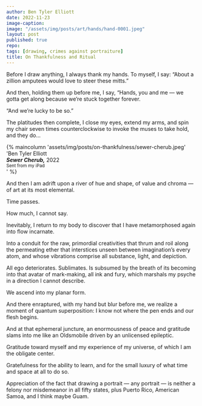 ```yaml
---
author: Ben Tyler Elliott
date: 2022-11-23
image-caption:
image: "/assets/img/posts/art/hands/hand-0001.jpeg"
layout: post
published: true
repo:
tags: [drawing, crimes against portraiture]
title: On Thankfulness and Ritual
---
```


Before I draw anything, I always thank my hands. To myself, I say: “About a zillion amputees would love to steer these mitts.”

And then, holding them up before me, I say, “Hands, you and me — we gotta get along because we’re stuck together forever.

<!--more-->

“And we’re lucky to be so.”

The platitudes then complete, I close my eyes, extend my arms, and spin my chair seven times counterclockwise to invoke the muses to take hold, and they do...

{% maincolumn 'assets/img/posts/on-thankfulness/sewer-cherub.jpeg' 'Ben Tyler Elliott<br>***Sewer Cherub,*** 2022<br><small>Sent from my iPad</small><br>' %}

And then I am adrift upon a river of hue and shape, of value and chroma — of art at its most elemental.

Time passes.

How much, I cannot say.

Inevitably, I return to my body to discover that I have metamorphosed again into flow incarnate.

Into a conduit for the raw, primordial creativities that thrum and roil along the permeating ether that interstices unseen between imagination’s every atom, and whose vibrations comprise all substance, light, and depiction.

All ego deteriorates. Sublimates. Is subsumed by the breath of its becoming into that avatar of mark-making, all ink and fury, which marshals my psyche in a direction I cannot describe.

We ascend into my planar form.

And there enraptured, with my hand but blur before me, we realize a moment of quantum superposition: I know not where the pen ends and our flesh begins.

And at that ephemeral juncture, an enormousness of peace and gratitude slams into me like an Oldsmobile driven by an unlicensed epileptic.

Gratitude toward myself and my experience of my universe, of which I am the obligate center.

Gratefulness for the ability to learn, and for the small luxury of what time and space at all to do so.

Appreciation of the fact that drawing a portrait — any portrait — is neither a felony nor misdemeanor in all fifty states, plus Puerto Rico, American Samoa, and I think maybe Guam.
